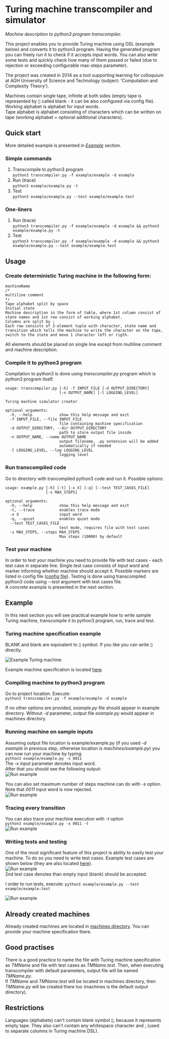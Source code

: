 # Turing machine transcompiler and simulator
*Machine description to python3 program transcompiler.*

This project enables you to provide Turing machine using DSL (example below) and converts it to python3 program. Having the generated program you can freely run it to check if it accepts input words. You can also write some tests and quickly check how many of them passed or failed (due to rejection or exceeding configurable max-steps parameter).

The project was created in 2014 as a tool supporting learning for colloquium at AGH University of Science and Technology (subject: 'Computation and Complexity Theory').

Machines contain single tape, infinite at both sides (empty tape is represented by ▯ called blank - it can be also configured via config file).  
Working alphabet is alphabet for input words.  
Tape alphabet is alphabet consisting of characters which can be written on tape (working alphabet + optional additional characters).

## Quick start

More detailed example is presented in *[Example](#example)* section.

### Simple commands

1. Transcompile to python3 program  
```python3 transcompiler.py -f example/example -d example```  
2. Run (trace)  
```python3 example/example.py -t```  
3. Test  
```python3 example/example.py --test example/example.test```

### One-liners
1. Run (trace)  
```python3 transcompiler.py -f example/example -d example && python3 example/example.py -t```  
2. Test  
```python3 transcompiler.py -f example/example -d example && python3 example/example.py --test example/example.test```

## Usage
### Create deterministic Turing machine in the following form:

```
machineName  
/* 
multiline comment
*/
Tape alphabet split by space
Initial state
Machine description in the form of table, where 1st column consist of state names and 1st row consist of working alphabet.
Columns are split by ;
Each row consists of 3-element tuple with character, state name and transition which tells the machine to write the character on the tape, switch to the state and move 1 character left or rigth.
```

All elements should be placed on single line except from multiline comment and machine description.

### Compile it to python3 program

Compilation to python3 is done using *transcompiler.py* program which is python3 program itself.
```
usage: transcompiler.py [-h] -f INPUT_FILE [-d OUTPUT_DIRECTORY]
                        [-n OUTPUT_NAME] [-l LOGGING_LEVEL]

Turing machine simulator creator

optional arguments:
  -h, --help            show this help message and exit
  -f INPUT_FILE, --file INPUT_FILE
                        file containing machine specification
  -d OUTPUT_DIRECTORY, --dir OUTPUT_DIRECTORY
                        path to store output file inside
  -n OUTPUT_NAME, --name OUTPUT_NAME
                        output filename, .py extension will be added
                        automatically if needed
  -l LOGGING_LEVEL, --log LOGGING_LEVEL
                        logging level
```

### Run transcompiled code

Go to directory with trancompiled python3 code and run it. Possible options:
```
usage: example.py [-h] [-t] [-x X] [-q] [--test TEST_CASES_FILE]
                  [-s MAX_STEPS]

optional arguments:
  -h, --help            show this help message and exit
  -t, --trace           enables trace mode
  -x X                  input word
  -q, --quiet           enables quiet mode
  --test TEST_CASES_FILE
                        test mode, requires file with test cases
  -s MAX_STEPS, --steps MAX_STEPS
                        Max steps (10000) by default
```

### Test your machine

In order to test your machine you need to provide file with test cases - each test case in separate line. Single test case consists of input word and marker informing whether machine should accept it. Possible markers are listed in config file ([config file](transcompiler/config.py)).
Testing is done using transcompiled python3 code using *--test* argument with test cases file.  
A concrete example is presented in the next section.

## Example
In this next section you will see practical example how to write sample Turing machine, transcompile it to python3 program, run, trace and test.

### Turing machine specification example

BLANK and blank are equivalent to ▯ symbol. If you like you can write ▯ directly.

![Example Turing machine](docs/exampleDSL.png "example DSL")

Example machine specification is located [here](example/example).

### Compiling machine to python3 program

Go to project location. Execute:  
```python3 transcompiler.py -f example/example -d example```

If no other options are provided, *example.py* file should appear in example directory. Without *-d* parameter, output file *example.py* would appear in machines directory.

### Running machine on sample inputs

Assuming output file location is example/example.py (if you used *-d example* in previous step, otherwise location is *machines/example.py*) you can now run your machine by typing:  
```python3 example/example.py -x 0011```  
The *-x input* parameter denotes input word.  
After that you should see the following output:  
![Run example](docs/runExampleMachine.png)

You can also set maximum number of steps machine can do with *-s* option. Note that *0011* input word is now rejected.  
![Run example](docs/runRejectionMaxSteps.png)

### Tracing every transition

You can also trace your machine execution with *-t* option  
```python3 example/example.py -x 0011 -t```  
![Run example](docs/traceExampleMachine.png)

### Writing tests and testing

One of the most significant feature of this project is ability to easily test your machine. To do so you need to write test cases. Example test cases are shown below (they are also located [here](example/example.test)).  
![Run example](docs/testCases.png)  
2nd test case denotes than empty input (blank) should be accepted.

I order to run tests, execute:
```python3 example/example.py --test example/example.test```

![Run example](docs/testExampleMachine.png)

## Already created machines

Already created machines are located in [machines directory](machines/). You can provide your machine specification there.

## Good practises

There is a good practice to name the file with Turing machine specification as *TMName* and file with test cases as *TMName.test*. Then, when executing transcompiler with default parameters, output file will be named *TMName.py*.  
If *TMName* and *TMName.test* will be located in machines directory, then *TMName.py* will be created there too (machines is the default output directory).

## Restrictions

Languages (alphabets) can't contain blank symbol ▯, because it represents empty tape. They also can't contain any whitespace character and ; (used to separate columns in Turing machine DSL).
